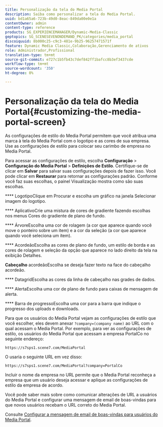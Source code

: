 ```yaml
---
title: Personalização da tela do Media Portal
description: Saiba como personalizar a tela do Media Portal.
uuid: bd1a65a6-723b-49d0-8eac-849da00e0e1a
contentOwner: admin
content-type: reference
products: SG_EXPERIENCEMANAGER/Dynamic-Media-Classic
geptopics: SG_SCENESEVENONDEMAND_PK/categories/media_portal
discoiquuid: 8b000c25-c9c3-481e-9b25-96257471571f
feature: Dynamic Media Classic,Colaboração,Gerenciamento de ativos
role: Administrador,Profissional
translation-type: tm+mt
source-git-commit: e727c1b5fb43c7def842ff1bafcc8b3ef3437cde
workflow-type: tm+mt
source-wordcount: '350'
ht-degree: 0%

---
```



# Personalização da tela do Media Portal{#customizing-the-media-portal-screen}

As configurações de estilo do Media Portal permitem que você atribua uma marca à tela do Media Portal com o logotipo e as cores de sua empresa. Use as configurações de estilo para colocar seu carimbo de empresa no Media Portal.

Para acessar as configurações de estilo, escolha **Configuração** > **Configuração do Media Portal** > **Definições de Estilo**. Certifique-se de clicar em **Salvar** para salvar suas configurações depois de fazer isso. Você pode clicar em **Restaurar** para retornar as configurações padrão. Conforme você faz suas escolhas, o painel Visualização mostra como são suas escolhas.

**** LogotipoClique em Procurar e escolha um gráfico na janela Selecionar imagem do logotipo.

**** AplicativoCrie uma mistura de cores de gradiente fazendo escolhas nos menus Cores do gradiente de plano de fundo.

**** ÁrvoreEscolha uma cor de rolagem (a cor que aparece quando você move o ponteiro sobre um item) e a cor da seleção (a cor que aparece quando você seleciona um item).

**** AcordeãoEscolha as cores de plano de fundo, um estilo de borda e as cores de rolagem e seleção da opção que aparece no lado direito da tela na exibição Detalhes.

**Cabeçalho** acordeãoEscolha se deseja fazer texto na face do cabeçalho acordeão.

**** DatagridEscolha as cores da linha de cabeçalho nas grades de dados.

**** AlertaEscolha uma cor de plano de fundo para caixas de mensagem de alerta.

**** Barra de progressoEscolha uma cor para a barra que indique o progresso dos uploads e downloads.

Para que os usuários do Media Portal vejam as configurações de estilo que você escolher, eles devem anexar `?company=(company name)` ao URL com o qual acessam o Media Portal. Por exemplo, para ver as configurações de estilo, os usuários do Media Portal que acessam a empresa PortalCo no seguinte endereço:

`https://s7sps1.scene7.com/MediaPortal`

O usaria o seguinte URL em vez disso:

`https://s7sps1.scene7.com/MediaPortal?company=PortalCo`

Incluir o nome da empresa no URL permite que o Media Portal reconheça a empresa que um usuário deseja acessar e aplique as configurações de estilo da empresa de acordo.

Você pode saber mais sobre como comunicar alterações de URL a usuários do Media Portal e configurar uma mensagem de email de boas-vindas para que novos usuários recebam o URL correto do Media Portal.

Consulte [Configurar a mensagem de email de boas-vindas para usuários do Media Portal](adding-media-portal-users.md#setting_up_the_welcome_e_mail_message_for_media_portal_users).
